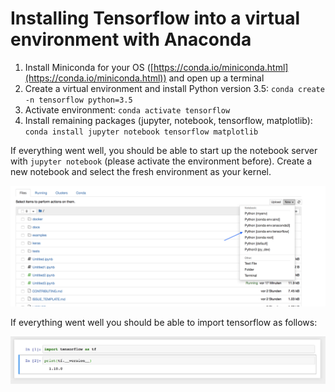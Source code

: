 # Installing Tensorflow into a virtual environment with Anaconda

1. Install Miniconda for your OS ([https://conda.io/miniconda.html](https://conda.io/miniconda.html)) and open up a terminal
2. Create a virtual environment and install Python version 3.5: 
`conda create -n tensorflow python=3.5`
3. Activate environment: 
`conda activate tensorflow`
4. Install remaining packages (jupyter, notebook, tensorflow, matplotlib): 
`conda install jupyter notebook tensorflow matplotlib`

If everything went well, you should be able to start up the notebook server with `jupyter notebook` (please activate the environment before).
Create a new notebook and select the fresh environment as your kernel. 

![Select the kernel](./images/kernel.png)

If everything went well you should be able to import tensorflow as follows: 

![Show the tensorflow version](./images/tensorflow.png)
